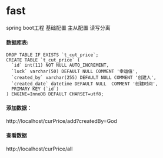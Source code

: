# fast
spring boot工程  基础配置 主从配置 读写分离 

#### 数据库表:
```
DROP TABLE IF EXISTS `t_cut_price`;
CREATE TABLE `t_cut_price` (
  `id` int(11) NOT NULL AUTO_INCREMENT,
  `luck` varchar(50) DEFAULT NULL COMMENT '幸运值',
  `created_by` varchar(255) DEFAULT NULL COMMENT '创建人',
  `created_date` datetime DEFAULT NULL  COMMENT '创建时间',
  PRIMARY KEY (`id`)
) ENGINE=InnoDB DEFAULT CHARSET=utf8;

```


#### 添加数据：

http://localhost/curPrice/add?createdBy=God


#### 查看数据

http://localhost/curPrice/all